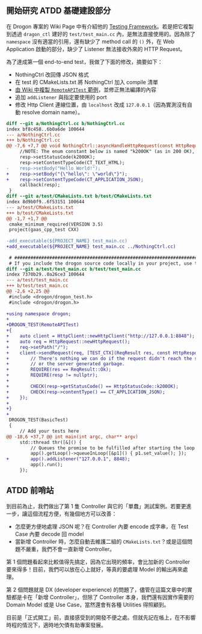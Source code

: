 ## 開始研究 ATDD 基礎建設部分

在 Drogon 專案的 Wiki Page 中有介紹他的 [Testing Framework](https://github.com/drogonframework/drogon/wiki/ENG-18-Testing-Framework)。若是把它複製到透過 `dragon_ctl` 建好的 `test/test_main.cc` 內，是無法直接使用的。因為除了 `namespace` 沒有適當的引用，還有缺少了 method call 的 `()` 外，在 Web Application 啟動的部分，缺少了 Listener 無法接收外來的 HTTP Request。

為了達成第一個 end-to-end test，我做了下面的修改，摘要如下：

- NothingCtrl 改回傳 JSON 格式
- 在 test 的 CMakeLists.txt 將 NothingCtrl 加入 compile 清單
- [由 Wiki 中複製 `RemoteAPITest` 範例](https://github.com/drogonframework/drogon/wiki/ENG-18-Testing-Framework#asynchronous-testing)，並修正無法編譯的內容
- 追加 `addListener` 與指定要使用的 port
- 修改 Http Client 連線位置，由 `localhost` 改成 `127.0.0.1`（因為實測沒有自動 resolve domain name）。

```diff
diff --git a/NothingCtrl.cc b/NothingCtrl.cc
index bf8c458..6b0a6de 100644
--- a/NothingCtrl.cc
+++ b/NothingCtrl.cc
@@ -7,6 +7,7 @@ void NothingCtrl::asyncHandleHttpRequest(const HttpRequestPtr& req, std::functio
     //NOTE: The enum constant below is named "k200OK" (as in 200 OK), not "k2000K".
     resp->setStatusCode(k200OK);
     resp->setContentTypeCode(CT_TEXT_HTML);
-    resp->setBody("Hello World!");
+    resp->setBody("{\"hello\": \"world\"}");
+    resp->setContentTypeCode(CT_APPLICATION_JSON);
     callback(resp);
 }
diff --git a/test/CMakeLists.txt b/test/CMakeLists.txt
index 8d9b0f9..6f53151 100644
--- a/test/CMakeLists.txt
+++ b/test/CMakeLists.txt
@@ -1,7 +1,7 @@
 cmake_minimum_required(VERSION 3.5)
 project(gaas_cpp_test CXX)
 
-add_executable(${PROJECT_NAME} test_main.cc)
+add_executable(${PROJECT_NAME} test_main.cc ../NothingCtrl.cc)
 
 # ##############################################################################
 # If you include the drogon source code locally in your project, use this method
diff --git a/test/test_main.cc b/test/test_main.cc
index 7370b29..0a26ce3 100644
--- a/test/test_main.cc
+++ b/test/test_main.cc
@@ -2,6 +2,25 @@
 #include <drogon/drogon_test.h>
 #include <drogon/drogon.h>
 
+using namespace drogon;
+
+DROGON_TEST(RemoteAPITest)
+{
+    auto client = HttpClient::newHttpClient("http://127.0.0.1:8848");
+    auto req = HttpRequest::newHttpRequest();
+    req->setPath("/");
+    client->sendRequest(req, [TEST_CTX](ReqResult res, const HttpResponsePtr& resp) {
+        // There's nothing we can do if the request didn't reach the server
+        // or the server generated garbage.
+        REQUIRE(res == ReqResult::Ok);
+        REQUIRE(resp != nullptr);
+
+        CHECK(resp->getStatusCode() == HttpStatusCode::k200OK);
+        CHECK(resp->contentType() == CT_APPLICATION_JSON);
+    });
+
+}
+
 DROGON_TEST(BasicTest)
 {
     // Add your tests here
@@ -18,6 +37,7 @@ int main(int argc, char** argv)
     std::thread thr([&]() {
         // Queues the promise to be fulfilled after starting the loop
         app().getLoop()->queueInLoop([&p1]() { p1.set_value(); });
+        app().addListener("127.0.0.1", 8848);
         app().run();
     });
```

## ATDD 前哨站

到目前為止，我們做出了第 1 隻 Controller 與它的「單蠢」測試案例。若要更進一步，讓這個流程方便，有幾個地方可以改善：

- 怎麼更方便地處理 JSON 呢？在 Controller 內要 encode 成字串，在 Test Case 內要 decode 回 model
- 當新增 Controller 時，怎麼自動去維護二組的 `CMakeLists.txt`？或是這個問題不嚴重，我們不會一直新增 Controller。

第 1 個問題看起來比較值得先搞定，因為它出現的頻率，會比加新的 Controller 要來得多！目前，我們可以放在心上就好，等真的要處理 Model 的輸出再來處理。

第 2 個問題就是 DX (developer experience) 的問題了，儘管在這篇文章中的實驗都是卡在「新增 Controller」，但除了 Controller 本身，我們還有因實作需要的 Domain Model 或是 Use Case，當然還會有各種 Utilities 得照顧到。

目前是「正式開工」前，直接感受到的開發不便之處。但就先記在帳上，在不影響時程的情況下，適時地欠債有助專案發展。